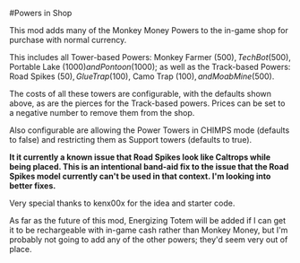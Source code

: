 #Powers in Shop

This mod adds many of the Monkey Money Powers to the in-game shop for purchase with normal currency.

This includes all Tower-based Powers: Monkey Farmer ($500), Tech Bot ($500), Portable Lake ($1000) and Pontoon ($1000); as well as the Track-based Powers: Road Spikes ($50), Glue Trap ($100), Camo Trap ($100), and Moab Mine ($500).

The costs of all these towers are configurable, with the defaults shown above, as are the pierces for the Track-based powers. Prices can be set to a negative number to remove them from the shop.

Also configurable are allowing the Power Towers in CHIMPS mode (defaults to false) and restricting them as Support towers (defaults to true).


**It it currently a known issue that Road Spikes look like Caltrops while being placed. This is an intentional band-aid fix to the issue that the Road Spikes model currently can't be used in that context. I'm looking into better fixes.**


Very special thanks to kenx00x for the idea and starter code.


As far as the future of this mod, Energizing Totem will be added if I can get it to be rechargeable with in-game cash rather than Monkey Money, but I'm probably not going to add any of the other powers; they'd seem very out of place.